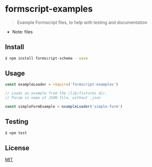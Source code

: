 # formscript-examples

> Example Formscript files, to help with testing and documentation

* Note: files

## <a name="install"></a>Install
```bash
$ npm install formscript-schema --save
```

## <a name="usage"></a>Usage

```javascript
const exampleLoader = require('formscript-examples')

// Loads an example from the /lib/fixtures dir.
// Param is name of JSON file, without .json

const simpleFormExample = exampleLoader('simple-form')

```

## <a name="test"></a>Testing

```bash
$ npm test
```

## <a name="license"></a>License
[MIT](https://github.com/wmfs/formscript/blob/master/LICENSE)
